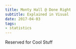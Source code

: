 ```yaml
---
title: Monty Hall @ Done Right
subtitle: Explained in Visual
date: 2017-04-03
tags:
- statistics
---
```

Reserved for Cool Stuff
